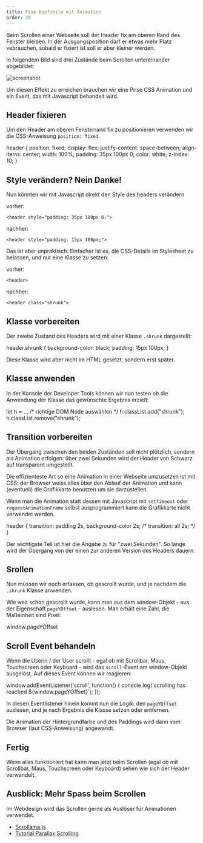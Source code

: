 ```yaml
---
title: Fixe Kopfzeile mit Animation
order: 20
---
```


Beim Scrollen einer Webseite soll der Header fix am oberen
Rand des Fenster bleiben. In der Ausgangsposition darf er etwas
mehr Platz vebrauchen, sobald er fixiert ist soll er aber kleiner werden.

In folgendem Bild sind drei Zustände beim Scrollen
untereinander abgebildet:

![screenshot](/images/pizza-phases.jpg)

Um diesen Effekt zu erreichen brauchen wir eine Prise CSS Animation
und ein Event, das mit Javascript behandelt wird.

## Header fixieren

Um den Header am oberen Fensterrand fix zu positionieren
verwenden wir die CSS-Anweisung `position: fixed`.

<css>
header {
  position: fixed;
  display: flex;
  justify-content: space-between;
  align-items: center;
  width: 100%;
  padding: 35px 100px 0;
  color: white;
  z-index: 10;
}
</css>

## Style verändern? Nein Danke!

Nun könnten wir mit Javascript
direkt den Style des headers verändern

vorher:

`<header style="padding: 35px 100px 0;">`

nachher:

`<header style="padding: 15px 100px;">`

Das ist aber unpraktisch. Einfacher ist
es, die CSS-Details im Stylesheet zu belassen, und
nur eine Klasse zu setzen:

vorher:

`<header>`

nachher:

`<header class="shrunk">`

## Klasse vorbereiten

Der zweite Zustand des Headers
wird mit einer Klasse `.shrunk` dargestellt:

<css>
header.shrunk {
  background-color: black;
  padding: 15px 100px; 
}
</css>

Diese Klasse wird aber nicht im HTML gesetzt,
sondern erst später.

## Klasse anwenden

In der Konsole der Developer Tools können wir nun testen
ob die Anwendung der Klasse das gewünschte Ergebnis erzielt:

<javascript>
    let h = ... /* richtige DOM Node auswählen */
    h.classList.add("shrunk");
    h.classList.remove("shrunk");
</javascript>

## Transition vorbereiten

Der Übergang zwischen den beiden Zuständen soll nicht plötzlich, sondern
als Animation erfolgen: über zwei Sekunden wird der Header von Schwarz auf
transparent umgestellt.

Die effizienteste Art so eine Animation in einer Webseite umzusetzen ist
mit CSS: der Browser weiss alles über den Ablauf der Animation und kann
(eventuell) die Grafikkarte benutzen um sie darzustellen.

Wenn man die Animation statt dessen mit Javascript mit `setTimeout`
oder `requestAnimationFrame` selbst ausprogrammiert kann die Grafikkarte nicht verwendet werden.

<css>
header {
  transition: padding 2s, background-color 2s;
  /* transition: all 2s; */
}
</css>

Der wichtigste Teil ist hier die Angabe `2s` für "zwei Sekunden".
So lange wird der Übergang von der einen zur anderen Version des Headers dauern.

## Srollen

Nun müssen wir noch erfassen, ob gescrollt wurde, und je
nachdem die `.shrunk` Klasse anwenden.

Wie weit schon gescrollt wurde, kann man aus dem window-Objekt - 
aus der Eigenschaft `pageYOffset` - auslesen. Man erhält eine
Zahl, die Maßeinheit sind Pixel:

<javascript>
window.pageYOffset
</javascript>

## Scroll Event behandeln

Wenn die Userin / der User scrollt - egal ob mit Scrollbar, Maus, Touchscreen oder
Keyboard - wird das `scroll`-Event am window-Objekt ausgelöst. Auf dieses
Event können wir reagieren:

<javascript>
window.addEventListener('scroll', function() {
  console.log(`scrolling has reached ${window.pageYOffset}`);
}); 
</javascript>

In diesen Eventlistener hinein kommt nun die Logik:
den `pageYOffset` auslesen, und je nach Ergebnis die Klasse
setzen oder entfernen.

Die Animation der Hintergrundfarbe und des Paddings wird dann vom
Browser (laut CSS-Anweisung) angewandt.

## Fertig

Wenn alles funktioniert hat kann man jetzt beim Scrollen (egal ob mit Scrollbar, Maus, Touchscreen oder
Keyboard) sehen wie sich der Header verwandelt.

## Ausblick: Mehr Spass beim Scrollen

Im Webdesign wird das Scrollen gerne als Auslöser für
Animationen verwendet.  

* [Scrollama.js](https://github.com/russellgoldenberg/scrollama#scrollamajs)
* [Tutorial Parallax Scrolling](https://cssanimation.rocks/parallax/)
